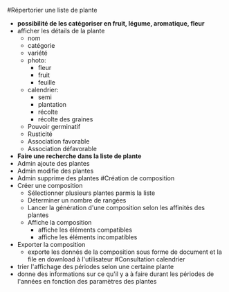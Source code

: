 ﻿#Répertorier une liste de plante
- **possibilité de les catégoriser en fruit, légume, aromatique, fleur**
-  afficher les détails de la plante
    - nom
    - catégorie
    - variété
    - photo:
        - fleur
        - fruit
        - feuille
    - calendrier: 
        - semi
        - plantation
        - récolte
        - récolte des graines
    - Pouvoir germinatif
    - Rusticité 
    - Association favorable
    - Association défavorable
- **Faire une recherche dans la liste de plante**
- Admin ajoute des plantes
- Admin modifie des plantes
- Admin supprime des plantes
#Création de composition
- Créer une composition
    - Sélectionner plusieurs plantes parmis la liste
    - Déterminer un nombre de rangées
    - Lancer la génération d'une composition selon les affinités des plantes
    - Affiche la composition
        - affiche les éléments compatibles
        - affiche les éléments incompatibles    
- Exporter la composition
    - exporte les donnés de la composition sous forme de document et la file en download à l'utilisateur
#Consultation calendrier
- trier l'affichage des périodes selon une certaine plante
- donne des informations sur ce qu'il y a à faire durant les périodes de l'années en fonction des paramètres des plantes